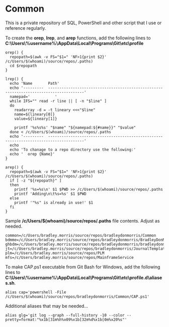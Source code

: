# Common

This is a private repository of SQL, PowerShell and other script that I use or reference regularly.

To create the **orep**, **lrep**, and **arep** functions, add the following lines to **C:\Users\\%username%\AppData\Local\Programs\Git\etc\profile**

```
orep() {
  repopath=$(awk -v FS="$1=" 'NF>1{print $2}' /c/Users/$(whoami)/source/repos/.paths)
  cd $repopath
}

lrep() {
  echo 'Name       Path'
  echo '---------  --------------------------------------------------------------------------------------'
  namepad='           '
  while IFS="" read -r line || [ -n "$line" ]
  do
    readarray -d = -t lineary <<<"$line"
    name=${lineary[0]}
	value=${lineary[1]}
	
    printf '%s%s%s' "$name" "${namepad:${#name}}" "$value"
  done < /c/Users/$(whoami)/source/repos/.paths
  echo '---------  --------------------------------------------------------------------------------------'
  echo
  echo 'To chanage to a repo directory use the following:'
  echo '  orep {Name}'
}

arep() {
  repopath=$(awk -v FS="$1=" 'NF>1{print $2}' /c/Users/$(whoami)/source/repos/.paths)
  if [ -z "${repopath}" ]
  then
    printf '%s=%s\n' $1 $PWD >> /c/Users/$(whoami)/source/repos/.paths
    printf 'Adding\n\t%s=%s' $1 $PWD
  else
    printf '"%s" is already in use!' $1
  fi
}
```

Sample **/c/Users/$(whoami)/source/repos/.paths** file contents. Adjust as needed.
```
common=/c/Users/bradley.morris/source/repos/bradleydonmorris/Common
bdmme=/c/Users/bradley.morris/source/repos/bradleydonmorris/BradleyDonMorris.me
ghbdm=/c/Users/bradley.morris/source/repos/bradleydonmorris/bradleydonmorris
jt=/c/Users/bradley.morris/source/repos/bradleydonmorris/JournalTemplate
plm=/c/Users/bradley.morris/source/repos/PLM
mfs=/c/Users/bradley.morris/source/repos/MainframeService
```

To make CAP.ps1 executable from Git Bash for Windows, add the following lines to **C:\Users\\%username%\AppData\Local\Programs\Git\etc\profile.d\aliases.sh**.

```
alias cap='powershell -File /c/Users/$(whoami)/source/repos/bradleydonmorris/Common/CAP.ps1'
```

Additional aliases that may be needed...
```
alias glg='git log --graph --full-history -10 --color --pretty=format:"%x1b[31m%h%x09%x1b[32m%d%x1b[0m%x20%s"'
```
